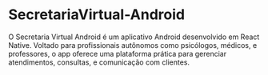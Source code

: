 # SecretariaVirtual-Android
O Secretaria Virtual Android é um aplicativo Android desenvolvido em React Native. Voltado para profissionais autônomos como psicólogos, médicos, e professores, o app oferece uma plataforma prática para gerenciar atendimentos, consultas, e comunicação com clientes. 
